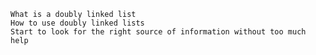     What is a doubly linked list
    How to use doubly linked lists
    Start to look for the right source of information without too much help
	